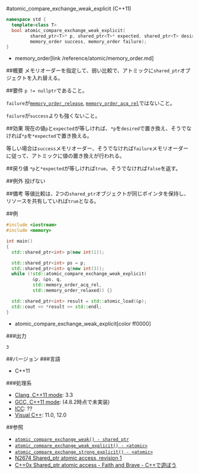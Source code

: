 #atomic_compare_exchange_weak_explicit (C++11)
```cpp
namespace std {
  template<class T>
  bool atomic_compare_exchange_weak_explicit(
         shared_ptr<T>* p, shared_ptr<T>* expected, shared_ptr<T> desired,
         memory_order success, memory_order failure);
}
```
* memory_order[link /reference/atomic/memory_order.md]

##概要
メモリオーダーを指定して、弱い比較で、アトミックに`shared_ptr`オブジェクトを入れ替える。


##要件
`p != nullptr`であること。

`failure`が[`memory_order_release`](./memory_order.md), [`memory_order_acq_rel`](./memory_order.md)ではないこと。

`failure`が`success`よりも強くないこと。


##効果
現在の値`p`と`expected`が等しければ、`*p`を`desired`で置き換え、そうでなければ`*p`を`*expected`で置き換える。

等しい場合は`success`メモリオーダー、そうでなければ`failure`メモリオーダーに従って、アトミックに値の置き換えが行われる。



##戻り値
`*p`と`*expected`が等しければ`true`、そうでなければ`false`を返す。


##例外
投げない


##備考
等値比較は、2つの`shared_ptr`オブジェクトが同じポインタを保持し、リソースを共有していれば`true`となる。


##例
```cpp
#include <iostream>
#include <memory>

int main()
{
  std::shared_ptr<int> p(new int(1));

  std::shared_ptr<int> ps = p;
  std::shared_ptr<int> q(new int(3));
  while (!std::atomic_compare_exchange_weak_explicit(
          &p, &ps, q,
          std::memory_order_acq_rel,
          std::memory_order_relaxed)) {}

  std::shared_ptr<int> result = std::atomic_load(&p);
  std::cout << *result << std::endl;
}
```
* atomic_compare_exchange_weak_explicit[color ff0000]


###出力
```
3
```


##バージョン
###言語
- C++11

###処理系
- [Clang, C++11 mode](/implementation#clang.md): 3.3
- [GCC, C++11 mode](/implementation#gcc.md): (4.8.2時点で未実装)
- [ICC](/implementation#icc.md): ??
- [Visual C++](/implementation#visual_cpp.md): 11.0, 12.0


##参照
- [`atomic_compare_exchange_weak() - shared_ptr`](./atomic_compare_exchange_weak.md)
- [`atomic_compare_exchange_weak_explicit() - <atomic>`](/reference/atomic/atomic_compare_exchange_weak_explicit.md)
- [`atomic_compare_exchange_strong_explicit() - <atomic>`](/reference/atomic/atomic_compare_exchange_strong_explicit.md)
- [N2674 Shared_ptr atomic access, revision 1](http://www.open-std.org/jtc1/sc22/wg21/docs/papers/2008/n2674.htm)
- [C++0x Shared_ptr atomic access - Faith and Brave - C++で遊ぼう](http://faithandbrave.hateblo.jp/entry/20081015/1224066366)


